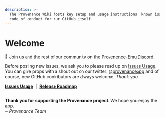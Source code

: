 ```yaml
---
description: >-
  The Provenance Wiki hosts key setup and usage instructions, known issues and
  code of conduct for our GitHub itself.
---
```


# Welcome

💬 Join us and the rest of our community on the [Provenence-Emu Discord](https://discord.gg/4TK7PU5).

Before posting new issues, we ask you to please read up on [Issues Usage](https://github.com/Provenance-Emu/Provenance/wiki/Issues-Usage). You can give props with a shout out on our twitter: [@provenanceapp](https://twitter.com/provenanceapp) and of course, new GitHub contributors are always welcome. _Thank you._

[**Issues Usage**](https://github.com/Provenance-Emu/Provenance/wiki/Issues-Usage)  \|  [**Release Roadmap**](https://github.com/Provenance-Emu/Provenance/milestones?direction=asc&sort=title&state=open)

## 

**Thank you for supporting the Provenance project.** We hope you enjoy the app.   
 ~ _Provenance Team_


